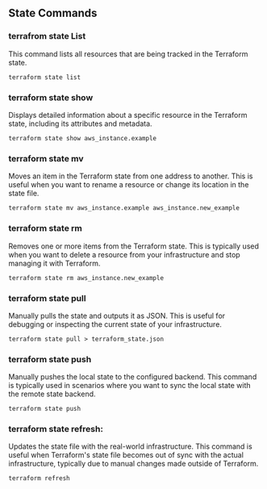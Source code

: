## State Commands

### terrafrom state List
This command lists all resources that are being tracked in the Terraform state.
```
terraform state list
```

### terraform state show
Displays detailed information about a specific resource in the Terraform state, including its attributes and metadata.
```
terraform state show aws_instance.example
```

### terraform state mv
Moves an item in the Terraform state from one address to another. This is useful when you want to rename a resource or change its location in the state file.
```
terraform state mv aws_instance.example aws_instance.new_example
```

### terraform state rm
Removes one or more items from the Terraform state. This is typically used when you want to delete a resource from your infrastructure and stop managing it with Terraform.
```
terraform state rm aws_instance.new_example
```

### terraform state pull
Manually pulls the state and outputs it as JSON. This is useful for debugging or inspecting the current state of your infrastructure.
```
terraform state pull > terraform_state.json
```

### terraform state push
Manually pushes the local state to the configured backend. This command is typically used in scenarios where you want to sync the local state with the remote state backend.
```
terraform state push
```

### terraform state refresh:
Updates the state file with the real-world infrastructure. This command is useful when Terraform's state file becomes out of sync with the actual infrastructure, typically due to manual changes made outside of Terraform.
```
terraform refresh
```
